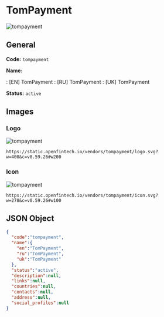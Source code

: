 
# TomPayment 
![tompayment](https://static.openfintech.io/vendors/tompayment/logo.svg?w=400&c=v0.59.26#w200)  

## General 
 
**Code:** `tompayment` 
 
**Name:** 
 
:	[EN] TomPayment 
:	[RU] TomPayment 
:	[UK] TomPayment 
 
**Status:** `active` 
 

## Images 

### Logo 
 
![tompayment](https://static.openfintech.io/vendors/tompayment/logo.svg?w=400&c=v0.59.26#w200)  

```
https://static.openfintech.io/vendors/tompayment/logo.svg?w=400&c=v0.59.26#w200
```  

### Icon 
 
![tompayment](https://static.openfintech.io/vendors/tompayment/icon.svg?w=278&c=v0.59.26#w100)  

```
https://static.openfintech.io/vendors/tompayment/icon.svg?w=278&c=v0.59.26#w100
```  

## JSON Object 

```json
{
  "code":"tompayment",
  "name":{
    "en":"TomPayment",
    "ru":"TomPayment",
    "uk":"TomPayment"
  },
  "status":"active",
  "description":null,
  "links":null,
  "countries":null,
  "contacts":null,
  "address":null,
  "social_profiles":null
}
```  
